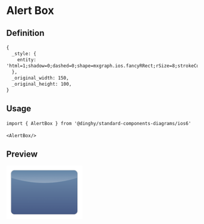 # Alert Box

## Definition

```
{
  _style: { 
    entity: 'html=1;shadow=0;dashed=0;shape=mxgraph.ios.fancyRRect;rSize=8;strokeColor=#dddddd;fillColor=#497198;gradientColor=#193168;opacity=80;fontColor=#ffffff;fontSize=8;whiteSpace=wrap;align=center;sketch=0;hachureGap=4;pointerEvents=0;fontFamily=Helvetica;',
  },
  _original_width: 150,
  _original_height: 100,
}
```

## Usage

```
import { AlertBox } from '@dinghy/standard-components-diagrams/ios6'

<AlertBox/>
```

## Preview

<img src="./alert-box.png" width="200"/>
